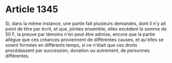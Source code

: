 # Article 1345

Si, dans la même instance, une partie fait plusieurs demandes, dont il n'y ait point de titre par écrit, et que, jointes ensemble, elles excèdent la somme de 50 F, la preuve par témoins n'en peut être admise, encore que la partie allègue que ces créances proviennent de différentes causes, et qu'elles se soient formées en différents temps, si ce n'était que ces droits procédassent par succession, donation ou autrement, de personnes différentes.
